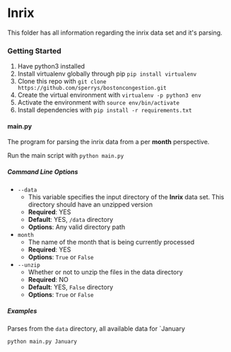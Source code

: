 
# Inrix

This folder has all information regarding the inrix data set and it's parsing. 

### Getting Started 

1. Have python3 installed 
2. Install virtualenv globally through pip `pip install virtualenv`
3. Clone this repo with `git clone https://github.com/sperrys/bostoncongestion.git`
4. Create the virtual environment with `virtualenv -p python3 env`
5. Activate the environment with `source env/bin/activate`
6. Install dependencies with `pip install -r requirements.txt`



#### main.py 

The program for parsing the inrix data from a per **month** perspective. 

Run the main script with  `python main.py`

##### Command Line Options
 
* `--data` 
    * This variable specifies the input directory of the **Inrix** data set. This directory should have an unzipped version
    * **Required**: YES
    * **Default**: YES, `/data` directory
    * **Options**: Any valid directory path
* `month`
    * The name of the month that is being currently processed
    * **Required**: YES
    * **Options**: `True` or `False`
* `--unzip`
    * Whether or not to unzip the files in the data directory
    * **Required**: NO
    * **Default**: YES, `False` directory
    * **Options**: `True` or `False`
        
 
##### Examples

Parses from the  `data` directory, all available data for `January

`python main.py January`

